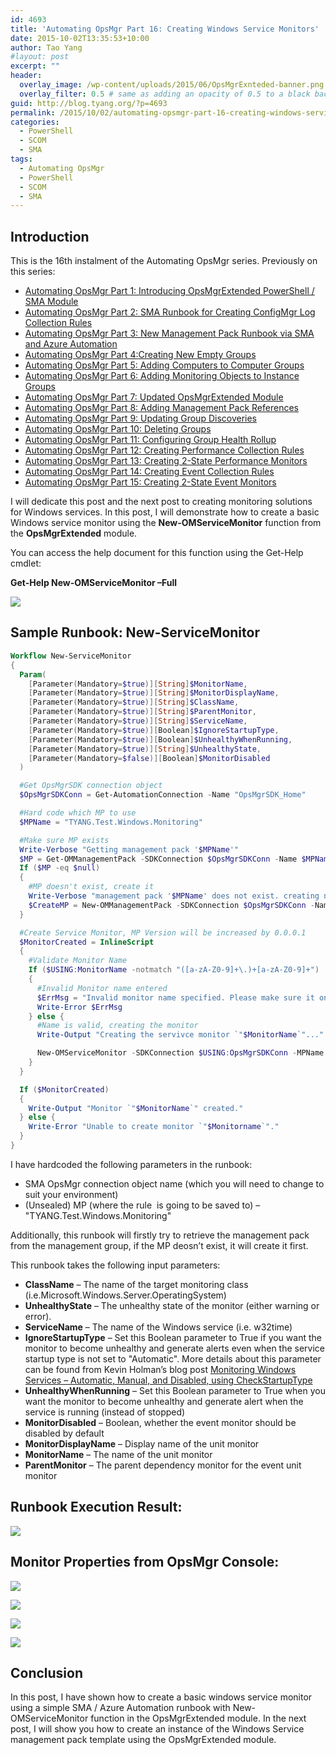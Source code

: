 ```yaml
---
id: 4693
title: 'Automating OpsMgr Part 16: Creating Windows Service Monitors'
date: 2015-10-02T13:35:53+10:00
author: Tao Yang
#layout: post
excerpt: ""
header:
  overlay_image: /wp-content/uploads/2015/06/OpsMgrExnteded-banner.png
  overlay_filter: 0.5 # same as adding an opacity of 0.5 to a black background
guid: http://blog.tyang.org/?p=4693
permalink: /2015/10/02/automating-opsmgr-part-16-creating-windows-service-monitors/
categories:
  - PowerShell
  - SCOM
  - SMA
tags:
  - Automating OpsMgr
  - PowerShell
  - SCOM
  - SMA
---
```


## Introduction

This is the 16th instalment of the Automating OpsMgr series. Previously on this series:

* [Automating OpsMgr Part 1: Introducing OpsMgrExtended PowerShell / SMA Module](http://blog.tyang.org/2015/06/24/automating-opsmgr-part-1-introducing-opsmgrextended-powershell-sma-module/)
* [Automating OpsMgr Part 2: SMA Runbook for Creating ConfigMgr Log Collection Rules](http://blog.tyang.org/2015/06/28/automating-opsmgr-part-2-sma-runbook-for-creating-configmgr-log-collection-rules/)
* [Automating OpsMgr Part 3: New Management Pack Runbook via SMA and Azure Automation](http://blog.tyang.org/2015/06/30/automating-opsmgr-part-3-new-management-pack-runbook-via-sma-and-azure-automation/)
* [Automating OpsMgr Part 4:Creating New Empty Groups](http://blog.tyang.org/2015/07/02/automating-opsmgr-part-4-create-new-empty-groups/)
* [Automating OpsMgr Part 5: Adding Computers to Computer Groups](http://blog.tyang.org/2015/07/06/automating-opsmgr-part-5-adding-computers-to-computer-groups/)
* [Automating OpsMgr Part 6: Adding Monitoring Objects to Instance Groups](http://blog.tyang.org/2015/07/13/automating-opsmgr-part-6-adding-monitoring-objects-to-instance-groups/)
* [Automating OpsMgr Part 7: Updated OpsMgrExtended Module](http://blog.tyang.org/2015/07/17/automating-opsmgr-part-7-updated-opsmgrextended-module/)
* [Automating OpsMgr Part 8: Adding Management Pack References](http://blog.tyang.org/2015/07/17/automating-opsmgr-part-8-adding-management-pack-references/)
* [Automating OpsMgr Part 9: Updating Group Discoveries](http://blog.tyang.org/2015/07/17/automating-opsmgr-part-9-updating-group-discoveries/)
* [Automating OpsMgr Part 10: Deleting Groups](http://blog.tyang.org/2015/07/27/automating-opsmgr-part-10-deleting-groups/)
* [Automating OpsMgr Part 11: Configuring Group Health Rollup](http://blog.tyang.org/2015/07/29/automating-opsmgr-part-11-configuring-group-health-rollup/)
* [Automating OpsMgr Part 12: Creating Performance Collection Rules](http://blog.tyang.org/2015/08/08/automating-opsmgr-part-12-creating-performance-collection-rules/)
* [Automating OpsMgr Part 13: Creating 2-State Performance Monitors](http://blog.tyang.org/2015/08/24/automating-opsmgr-part-13-creating-2-state-performance-monitors/)
* [Automating OpsMgr Part 14: Creating Event Collection Rules](http://blog.tyang.org/2015/08/31/automating-opsmgr-part-14-creating-event-collection-rules/)
* [Automating OpsMgr Part 15: Creating 2-State Event Monitors](http://blog.tyang.org/2015/09/25/automating-opsmgr-part-15-creating-2-state-event-monitors/)

I will dedicate this post and the next post to creating monitoring solutions for Windows services. In this post, I will demonstrate how to create a basic Windows service monitor using the **New-OMServiceMonitor** function from the <strong>OpsMgrExtended</strong> module.

You can access the help document for this function using the Get-Help cmdlet:

**Get-Help New-OMServiceMonitor –Full**

![](http://blog.tyang.org/wp-content/uploads/2015/10/SNAGHTMLb42d9c.png)

## Sample Runbook: New-ServiceMonitor

```powershell
Workflow New-ServiceMonitor
{
  Param(
    [Parameter(Mandatory=$true)][String]$MonitorName,
    [Parameter(Mandatory=$true)][String]$MonitorDisplayName,
    [Parameter(Mandatory=$true)][String]$ClassName,
    [Parameter(Mandatory=$true)][String]$ParentMonitor,
    [Parameter(Mandatory=$true)][String]$ServiceName,
    [Parameter(Mandatory=$true)][Boolean]$IgnoreStartupType,
    [Parameter(Mandatory=$true)][Boolean]$UnhealthyWhenRunning,
    [Parameter(Mandatory=$true)][String]$UnhealthyState,
    [Parameter(Mandatory=$false)][Boolean]$MonitorDisabled
  )

  #Get OpsMgrSDK connection object
  $OpsMgrSDKConn = Get-AutomationConnection -Name "OpsMgrSDK_Home"

  #Hard code which MP to use
  $MPName = "TYANG.Test.Windows.Monitoring"

  #Make sure MP exists
  Write-Verbose "Getting management pack '$MPName'"
  $MP = Get-OMManagementPack -SDKConnection $OpsMgrSDKConn -Name $MPName -ErrorAction SilentlyContinue
  If ($MP -eq $null)
  {
    #MP doesn't exist, create it
    Write-Verbose "management pack '$MPName' does not exist. creating now."
    $CreateMP = New-OMManagementPack -SDKConnection $OpsMgrSDKConn -Name $MPName -DisplayName "TYANG Test Windows Monitoring" -Version "1.0.0.0"
  }

  #Create Service Monitor, MP Version will be increased by 0.0.0.1
  $MonitorCreated = InlineScript
  {
    #Validate Monitor Name
    If ($USING:MonitorName -notmatch "([a-zA-Z0-9]+\.)+[a-zA-Z0-9]+")
    {
      #Invalid Monitor name entered
      $ErrMsg = "Invalid monitor name specified. Please make sure it only contains alphanumeric charaters and only use '.' to separate words. i.e. 'Your.Company.Windows.Time.Service.Monitor'."
      Write-Error $ErrMsg
    } else {
      #Name is valid, creating the monitor
      Write-Output "Creating the servivce monitor `"$MonitorName`"..."

      New-OMServiceMonitor -SDKConnection $USING:OpsMgrSDKConn -MPName $USING:MPName -MonitorName $USING:MonitorName -MonitorDisplayName $USING:MonitorDisplayName -ClassName $USING:ClassName -ParentMonitor $USING:ParentMonitor -ServiceName $USING:ServiceName -UnhealthyState $USING:UnhealthyState -IgnoreStartupType $USING:IgnoreStartupType -UnhealthyWhenRunning $USING:UnhealthyWhenRunning -Disabled $USING:MonitorDisabled -IncreaseMPVersion $true
    }
  }

  If ($MonitorCreated)
  {
    Write-Output "Monitor `"$MonitorName`" created."
  } else {
    Write-Error "Unable to create monitor `"$Monitorname`"."
  }
}
```

I have hardcoded the following parameters in the runbook:

* SMA OpsMgr connection object name (which you will need to change to suit your environment)
* (Unsealed) MP (where the rule  is going to be saved to) – "TYANG.Test.Windows.Monitoring"

Additionally, this runbook will firstly try to retrieve the management pack from the management group, if the MP deosn’t exist, it will create it first.

This runbook takes the following input parameters:

* **ClassName** – The name of the target monitoring class (i.e.Microsoft.Windows.Server.OperatingSystem)
* **UnhealthyState** – The unhealthy state of the monitor (either warning or error).
* **ServiceName** – The name of the Windows service (i.e. w32time)
* **IgnoreStartupType** – Set this Boolean parameter to True if you want the monitor to become unhealthy and generate alerts even when the service startup type is not set to "Automatic". More details about this parameter can be found from Kevin Holman’s blog post [Monitoring Windows Services – Automatic, Manual, and Disabled, using CheckStartupType](http://blogs.technet.com/b/kevinholman/archive/2010/11/07/monitoring-windows-services-automatic-manual-and-disabled-using-checkstartuptype.aspx)
* **UnhealthyWhenRunning** – Set this Boolean parameter to True when you want the monitor to become unhealthy and generate alert when the service is running (instead of stopped)
* **MonitorDisabled** – Boolean, whether the event monitor should be disabled by default
* **MonitorDisplayName** – Display name of the unit monitor
* **MonitorName** – The name of the unit monitor
* **ParentMonitor** – The parent dependency monitor for the event unit monitor


## Runbook Execution Result:

![](http://blog.tyang.org/wp-content/uploads/2015/10/image1.png)

## Monitor Properties from OpsMgr Console:

![](http://blog.tyang.org/wp-content/uploads/2015/10/image2.png)

![](http://blog.tyang.org/wp-content/uploads/2015/10/image3.png)

![](http://blog.tyang.org/wp-content/uploads/2015/10/image4.png)

![](http://blog.tyang.org/wp-content/uploads/2015/10/image5.png)

## Conclusion

In this post, I have shown how to create a basic windows service monitor using a simple SMA / Azure Automation runbook with New-OMServiceMonitor function in the OpsMgrExtended module. In the next post, I will show you how to create an instance of the Windows Service management pack template using the OpsMgrExtended module.